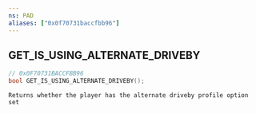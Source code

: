 ```yaml
---
ns: PAD
aliases: ["0x0f70731baccfbb96"]
---
```

## GET_IS_USING_ALTERNATE_DRIVEBY

```c
// 0x0F70731BACCFBB96
bool GET_IS_USING_ALTERNATE_DRIVEBY();
```

```
Returns whether the player has the alternate driveby profile option set
```
